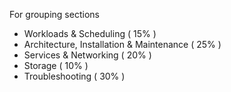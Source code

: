 For grouping sections
- Workloads & Scheduling ( 15% )
- Architecture, Installation & Maintenance ( 25% )
- Services & Networking ( 20% )
- Storage ( 10% )
- Troubleshooting ( 30% )